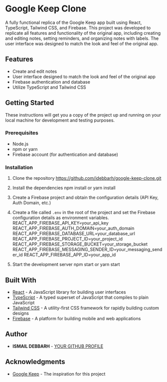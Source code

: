 # Google Keep Clone

A fully functional replica of the Google Keep app built using React, TypeScript, Tailwind CSS, and Firebase. This project was developed to replicate all features and functionality of the original app, including creating and editing notes, setting reminders, and organizing notes with labels. The user interface was designed to match the look and feel of the original app.

## Features

- Create and edit notes
- User interface designed to match the look and feel of the original app
- Firebase authentication and database
- Utilize TypeScript and Tailwind CSS

## Getting Started

These instructions will get you a copy of the project up and running on your local machine for development and testing purposes.

### Prerequisites

- Node.js
- npm or yarn
- Firebase account (for authentication and database)

### Installation

1. Clone the repository
   https://github.com/idebbarh/google-keep-clone.git

2. Install the dependencies
   npm install or yarn install

3. Create a Firebase project and obtain the configuration details (API Key, Auth Domain, etc.)

4. Create a file called `.env` in the root of the project and set the Firebase configuration details as environment variables.
   REACT_APP_FIREBASE_API_KEY=your_api_key
   REACT_APP_FIREBASE_AUTH_DOMAIN=your_auth_domain
   REACT_APP_FIREBASE_DATABASE_URL=your_database_url
   REACT_APP_FIREBASE_PROJECT_ID=your_project_id
   REACT_APP_FIREBASE_STORAGE_BUCKET=your_storage_bucket
   REACT_APP_FIREBASE_MESSAGING_SENDER_ID=your_messaging_sender_id
   REACT_APP_FIREBASE_APP_ID=your_app_id

5. Start the development server
   npm start or yarn start

## Built With

- [React](https://reactjs.org/) - A JavaScript library for building user interfaces
- [TypeScript](https://www.typescriptlang.org/) - A typed superset of JavaScript that compiles to plain JavaScript
- [Tailwind CSS](https://tailwindcss.com/) - A utility-first CSS framework for rapidly building custom designs
- [Firebase](https://firebase.google.com/) - A platform for building mobile and web applications

## Author

- **ISMAIL DEBBARH** - [YOUR GITHUB PROFILE](https://github.com/YOUR-USERNAME)

## Acknowledgments

- [Google Keep](https://keep.google.com/) - The inspiration for this project
